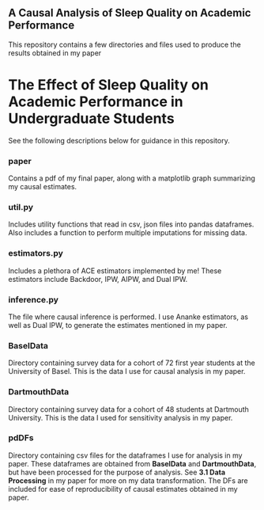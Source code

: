 ## A Causal Analysis of Sleep Quality on Academic Performance

This repository contains a few directories and files used to produce the results obtained in my paper

# The Effect of Sleep Quality on Academic Performance in Undergraduate Students

See the following descriptions below for guidance in this repository.

### paper
Contains a pdf of my final paper, along with a matplotlib graph summarizing my causal estimates.

### util.py
Includes utility functions that read in csv, json files into pandas dataframes. Also includes a function to perform multiple imputations for missing data.

### estimators.py
Includes a plethora of ACE estimators implemented by me! These estimators include Backdoor, IPW, AIPW, and Dual IPW.

### inference.py
The file where causal inference is performed. I use Ananke estimators, as well as Dual IPW, to generate the estimates mentioned in my paper.

### BaselData
Directory containing survey data for a cohort of 72 first year students at the University of Basel. This is the data I use for causal analysis in my paper.

### DartmouthData
Directory containing survey data for a cohort of 48 students at Dartmouth University. This is the data I used for sensitivity analysis in my paper.

### pdDFs
Directory containing csv files for the dataframes I use for analysis in my paper. These dataframes are obtained from **BaselData** and **DartmouthData**, but have been processed for the purpose of analysis. See **3.1 Data Processing** in my paper for more on my data transformation. The DFs are included for ease of reproducibility of causal estimates obtained in my paper.
